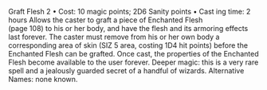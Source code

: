 Graft Flesh 2
• Cost:  10 magic points; 2D6 Sanity points
•
 Cast
ing time: 2 hours 
Allows the caster to graft a piece of Enchanted Flesh  
(page 108) to his or her body, and have the flesh and its 
armoring effects last forever. The caster must remove from 
his or her own body a corresponding area of skin (SIZ 5 
area, costing 1D4 hit points) before the Enchanted Flesh 
can be grafted. Once cast, the properties of the Enchanted 
Flesh become available to the user forever.
Deeper magic: this is a very rare spell and a jealously 
guarded secret of a handful of wizards.
Alternative Names: none known.
